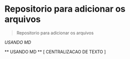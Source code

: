 # Repositorio para adicionar os arquivos 

>Repositorio para adicionar os arquivos 

_USANDO MD_ 

** USANDO MD ** 
	[ CENTRALIZACAO DE TEXTO ]

